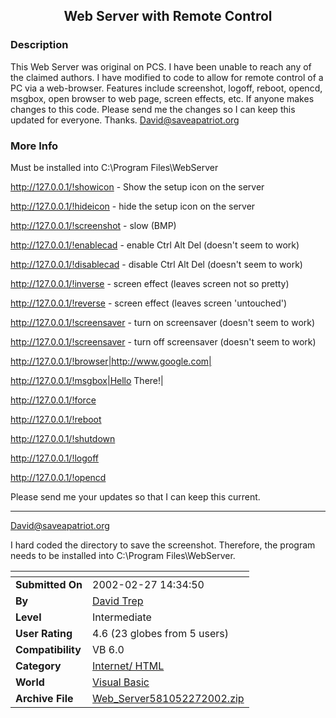 ﻿<div align="center">

## Web Server with Remote Control


</div>

### Description

This Web Server was original on PCS. I have been unable to reach any of the claimed authors. I have modified to code to allow for remote control of a PC via a web-browser. Features include screenshot, logoff, reboot, opencd, msgbox, open browser to web page, screen effects, etc. If anyone makes changes to this code. Please send me the changes so I can keep this updated for everyone. Thanks. David@saveapatriot.org
 
### More Info
 
Must be installed into C:\Program Files\WebServer

http://127.0.0.1/!showicon - Show the setup icon on the server

http://127.0.0.1/!hideicon - hide the setup icon on the server

http://127.0.0.1/!screenshot - slow (BMP)

http://127.0.0.1/!enablecad - enable Ctrl Alt Del (doesn't seem to work)

http://127.0.0.1/!disablecad - disable Ctrl Alt Del (doesn't seem to work)

http://127.0.0.1/!inverse - screen effect (leaves screen not so pretty)

http://127.0.0.1/!reverse - screen effect (leaves screen 'untouched')

http://127.0.0.1/!screensaver - turn on screensaver (doesn't seem to work)

http://127.0.0.1/!screensaver - turn off screensaver (doesn't seem to work)

http://127.0.0.1/!browser|http://www.google.com|

http://127.0.0.1/!msgbox|Hello There!|

http://127.0.0.1/!force

http://127.0.0.1/!reboot

http://127.0.0.1/!shutdown

http://127.0.0.1/!logoff

http://127.0.0.1/!opencd

Please send me your updates so that I can keep this current.

----

David@saveapatriot.org

I hard coded the directory to save the screenshot. Therefore, the program needs to be installed into C:\Program Files\WebServer.


<span>             |<span>
---                |---
**Submitted On**   |2002-02-27 14:34:50
**By**             |[David Trep](https://github.com/Planet-Source-Code/PSCIndex/blob/master/ByAuthor/david-trep.md)
**Level**          |Intermediate
**User Rating**    |4.6 (23 globes from 5 users)
**Compatibility**  |VB 6\.0
**Category**       |[Internet/ HTML](https://github.com/Planet-Source-Code/PSCIndex/blob/master/ByCategory/internet-html__1-34.md)
**World**          |[Visual Basic](https://github.com/Planet-Source-Code/PSCIndex/blob/master/ByWorld/visual-basic.md)
**Archive File**   |[Web\_Server581052272002\.zip](https://github.com/Planet-Source-Code/david-trep-web-server-with-remote-control__1-32162/archive/master.zip)








